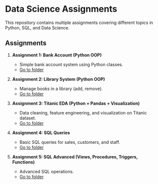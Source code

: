 # Data Science Assignments

This repository contains multiple assignments covering different topics in Python, SQL, and Data Science.

## Assignments

1. **Assignment 1: Bank Account (Python OOP)**  
   - Simple bank account system using Python classes.  
   - [Go to folder](./Assignment_1_BankAccount)

2. **Assignment 2: Library System (Python OOP)**  
   - Manage books in a library (add, remove).  
   - [Go to folder](./Assignment_2_LibrarySystem)

3. **Assignment 3: Titanic EDA (Python + Pandas + Visualization)**  
   - Data cleaning, feature engineering, and visualization on Titanic dataset.  
   - [Go to folder](Assignment_3_TitanicEDA)

4. **Assignment 4: SQL Queries**  
   - Basic SQL queries for sales, customers, and staff.  
   - [Go to folder](Assignment_4_SQL_Analysis)

5. **Assignment 5: SQL Advanced (Views, Procedures, Triggers, Functions)**  
   - Advanced SQL operations.  
   - [Go to folder](assignment5.sql)
